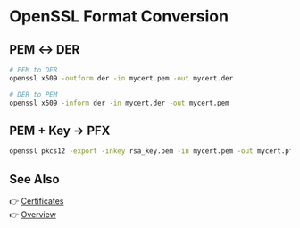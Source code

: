 # OpenSSL Format Conversion

## PEM ↔ DER

```bash
# PEM to DER
openssl x509 -outform der -in mycert.pem -out mycert.der

# DER to PEM
openssl x509 -inform der -in mycert.der -out mycert.pem
```

## PEM + Key → PFX

```bash
openssl pkcs12 -export -inkey rsa_key.pem -in mycert.pem -out mycert.pfx
```

## See Also

👉 [Certificates](./openssl-certificates.md)  
👉 [Overview](./openssl-overview.md)
